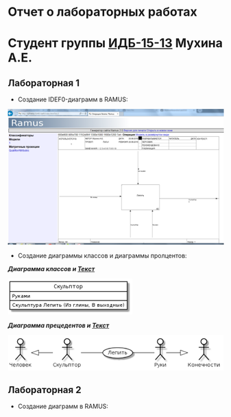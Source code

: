 # Отчет о лабораторных работах
# Студент группы [ИДБ-15-13](https://github.com/stankin/design-2018/wiki/list-idb-15-13) Мухина А.Е.

## Лабораторная 1

* Создание IDEF0-диаграмм в RAMUS:

![none](https://github.com/MuhinaAlexandra/Lab2018/blob/master/1.png)

* Создание диаграммы классов и  диаграммы пролцентов:

***Диаграмма классов и [Текст](https://github.com/MuhinaAlexandra/Lab2018/blob/master/2.1.txt)***

![рисунок](https://github.com/MuhinaAlexandra/Lab2018/blob/master/2.png)

***Диаграмма прецедентов и [Текст](https://github.com/MuhinaAlexandra/Lab2018/blob/master/2%2C2.txt)***

![рисунок](https://github.com/MuhinaAlexandra/Lab2018/blob/master/3.PNG)

## Лабораторная 2

* Coздание диаграмм в RAMUS:

